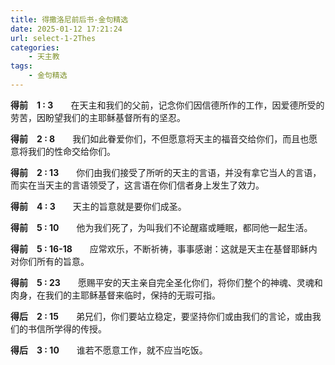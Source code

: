 ```yaml
---
title: 得撒洛尼前后书-金句精选
date: 2025-01-12 17:21:24
url: select-1-2Thes
categories: 
    - 天主教
tags:
    - 金句精选
---
```


**得前&emsp;1&nbsp;:&nbsp;3**&emsp;&emsp;在天主和我们的父前，记念你们因信德所作的工作，因爱德所受的劳苦，因盼望我们的主耶稣基督所有的坚忍。

**得前&emsp;2&nbsp;:&nbsp;8**&emsp;&emsp;我们如此眷爱你们，不但愿意将天主的福音交给你们，而且也愿意将我们的性命交给你们。

**得前&emsp;2&nbsp;:&nbsp;13**&emsp;&emsp;你们由我们接受了所听的天主的言语，并没有拿它当人的言语，而实在当天主的言语领受了，这言语在你们信者身上发生了效力。

**得前&emsp;4&nbsp;:&nbsp;3**&emsp;&emsp;天主的旨意就是要你们成圣。

**得前&emsp;5&nbsp;:&nbsp;10**&emsp;&emsp;他为我们死了，为叫我们不论醒寤或睡眠，都同他一起生活。
<!-- more -->
**得前&emsp;5&nbsp;:&nbsp;16-18**&emsp;&emsp;应常欢乐，不断祈祷，事事感谢：这就是天主在基督耶稣内对你们所有的旨意。

**得前&emsp;5&nbsp;:&nbsp;23**&emsp;&emsp;愿赐平安的天主亲自完全圣化你们，将你们整个的神魂、灵魂和肉身，在我们的主耶稣基督来临时，保持的无瑕可指。

**得后&emsp;2&nbsp;:&nbsp;15**&emsp;&emsp;弟兄们，你们要站立稳定，要坚持你们或由我们的言论，或由我们的书信所学得的传授。

**得后&emsp;3&nbsp;:&nbsp;10**&emsp;&emsp;谁若不愿意工作，就不应当吃饭。
